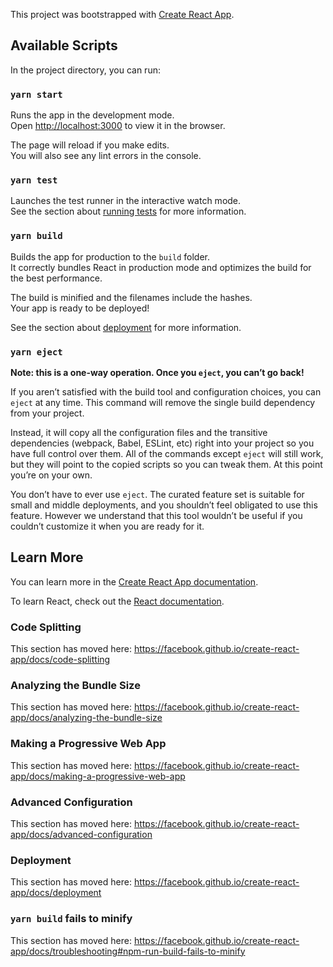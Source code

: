 This project was bootstrapped with [Create React App](https://github.com/facebook/create-react-app).

## Available Scripts

In the project directory, you can run:

### `yarn start`

Runs the app in the development mode.<br />
Open [http://localhost:3000](http://localhost:3000) to view it in the browser.

The page will reload if you make edits.<br />
You will also see any lint errors in the console.

### `yarn test`

Launches the test runner in the interactive watch mode.<br />
See the section about [running tests](https://facebook.github.io/create-react-app/docs/running-tests) for more information.

### `yarn build`

Builds the app for production to the `build` folder.<br />
It correctly bundles React in production mode and optimizes the build for the best performance.

The build is minified and the filenames include the hashes.<br />
Your app is ready to be deployed!

See the section about [deployment](https://facebook.github.io/create-react-app/docs/deployment) for more information.

### `yarn eject`

**Note: this is a one-way operation. Once you `eject`, you can’t go back!**

If you aren’t satisfied with the build tool and configuration choices, you can `eject` at any time. This command will remove the single build dependency from your project.

Instead, it will copy all the configuration files and the transitive dependencies (webpack, Babel, ESLint, etc) right into your project so you have full control over them. All of the commands except `eject` will still work, but they will point to the copied scripts so you can tweak them. At this point you’re on your own.

You don’t have to ever use `eject`. The curated feature set is suitable for small and middle deployments, and you shouldn’t feel obligated to use this feature. However we understand that this tool wouldn’t be useful if you couldn’t customize it when you are ready for it.

## Learn More

You can learn more in the [Create React App documentation](https://facebook.github.io/create-react-app/docs/getting-started).

To learn React, check out the [React documentation](https://reactjs.org/).

### Code Splitting

This section has moved here: https://facebook.github.io/create-react-app/docs/code-splitting

### Analyzing the Bundle Size

This section has moved here: https://facebook.github.io/create-react-app/docs/analyzing-the-bundle-size

### Making a Progressive Web App

This section has moved here: https://facebook.github.io/create-react-app/docs/making-a-progressive-web-app

### Advanced Configuration

This section has moved here: https://facebook.github.io/create-react-app/docs/advanced-configuration

### Deployment

This section has moved here: https://facebook.github.io/create-react-app/docs/deployment

### `yarn build` fails to minify

This section has moved here: https://facebook.github.io/create-react-app/docs/troubleshooting#npm-run-build-fails-to-minify


<!-- 
https://github.com/chrisblakely01/quiz-app


{showScore ? (
				<>
				<div className='question-container'>
					<div className='question-text'>
						<span className='App-header'> You scored {score} / {questions.length} Are You Kidding Me?</span>
						<button onClick={replayButton} className='rowButton MuiButton-outlinedPrimary'>REPLAY!</button>
					</div>
				</div>
				</>
			) : (<>
				<div className='App-header'>
					<span className='App-header'>Question {currentQuestion + 1}</span>/{questions.length}
				</div>
				<div className='question-container'>
					<span className='question-text'>{questions[currentQuestion].questionText}</span>
				</div>
				<div className='answers-container'>
					{questions[currentQuestion].answerOptions.map((answerOption) => (
						<button
							//   style={{
							// 	backgroundColor:  color? "red" : ""'rowButton MuiButton-outlinedPrimary'
							// }} 
							className={color ? 'rowButton MuiButton-outlinedPrimary color': 'rowButton MuiButton-outlinedPrimary'} onClick={() => handleAnswerOptionClick(answerOption.isCorrect)}>{answerOption.answerText}</button>
					))}
				</div>
			</>)}




    const local = localStorage.setItem("quiz", JSON.stringify(localData))
    const get = JSON.parse(localStorage.getItem("quiz"))



  // <button key={index}
                        //     className={answerOption.isCorrect===1 && color===1  ? _color : 'rowButton MuiButton-outlinedPrimary'}
                        //     onClick={() => handleAnswerOptionClick(answerOption.isCorrect,index)}>{answerOption.answerText}</button>

	
			https://www.youtube.com/watch?v=6HZL3f_fJRE
 -->